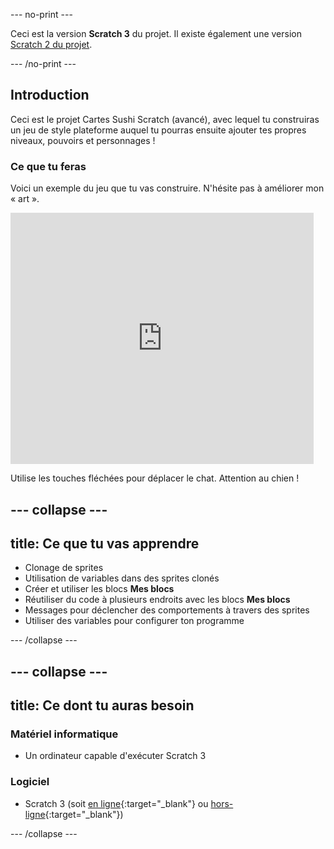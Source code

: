 \--- no-print \---

Ceci est la version **Scratch 3** du projet. Il existe également une version [Scratch 2 du projet](https://projects.raspberrypi.org/en/projects/cd-advanced-scratch-sushi-scratch2).

\--- /no-print \---

## Introduction

Ceci est le projet Cartes Sushi Scratch (avancé), avec lequel tu construiras un jeu de style plateforme auquel tu pourras ensuite ajouter tes propres niveaux, pouvoirs et personnages !

### Ce que tu feras

Voici un exemple du jeu que tu vas construire. N'hésite pas à améliorer mon « art ».

<div class="scratch-preview">
  <iframe allowtransparency="true" width="485" height="402" src="https://scratch.mit.edu/projects/embed/223694539/?autostart=false" frameborder="0"></iframe>
</div>

Utilise les touches fléchées pour déplacer le chat. Attention au chien !

## \--- collapse \---

## title: Ce que tu vas apprendre

+ Clonage de sprites
+ Utilisation de variables dans des sprites clonés
+ Créer et utiliser les blocs **Mes blocs**
+ Réutiliser du code à plusieurs endroits avec les blocs **Mes blocs**
+ Messages pour déclencher des comportements à travers des sprites
+ Utiliser des variables pour configurer ton programme

\--- /collapse \---

## \--- collapse \---

## title: Ce dont tu auras besoin

### Matériel informatique

+ Un ordinateur capable d'exécuter Scratch 3

### Logiciel

+ Scratch 3 (soit [en ligne](https://scratch.mit.edu/projects/editor/){:target="_blank"} ou [hors-ligne](https://scratch.mit.edu/download/){:target="_blank"})

\--- /collapse \---